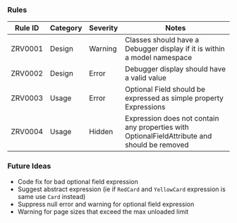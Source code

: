 ### Rules

| Rule ID  | Category | Severity | Notes                                                                                        |
|----------|----------|----------|----------------------------------------------------------------------------------------------|
| ZRV0001  | Design   | Warning  | Classes should have a Debugger display if it is within a model namespace                     |
| ZRV0002  | Design   | Error    | Debugger display should have a valid value                                                   |
| ZRV0003  | Usage    | Error    | Optional Field should be expressed as simple property Expressions                            |
| ZRV0004  | Usage    | Hidden   | Expression does not contain any properties with OptionalFieldAttribute and should be removed |
### Future Ideas

- Code fix for bad optional field expression
- Suggest abstract expression (ie if `RedCard` and `YellowCard` expression is same use `Card` instead)
- Suppress null error and warning for optional field expression
- Warning for page sizes that exceed the max unloaded limit